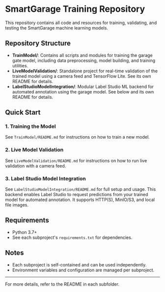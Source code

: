 # SmartGarage Training Repository

This repository contains all code and resources for training, validating, and testing the SmartGarage machine learning models.

## Repository Structure

- **TrainModel/**: Contains all scripts and modules for training the garage gate model, including data preprocessing, model building, and training utilities.
- **LiveModelValidation/**: Standalone project for real-time validation of the trained model using a camera feed and TensorFlow Lite. See its own README for details.
- **LabelStudioModelIntegration/**: Modular Label Studio ML backend for automated annotation using the garage model. See below and its own README for details.

## Quick Start

### 1. Training the Model
See `TrainModel/README.md` for instructions on how to train a new model.

### 2. Live Model Validation
See `LiveModelValidation/README.md` for instructions on how to run live validation with a camera feed.

### 3. Label Studio Model Integration
See `LabelStudioModelIntegration/README.md` for full setup and usage. This backend enables Label Studio to request predictions from your trained model for automated annotation. It supports HTTP(S), MinIO/S3, and local file images.

## Requirements
- Python 3.7+
- See each subproject's `requirements.txt` for dependencies.

## Notes
- Each subproject is self-contained and can be used independently.
- Environment variables and configuration are managed per subproject.

---
For more details, refer to the README in each subfolder. 